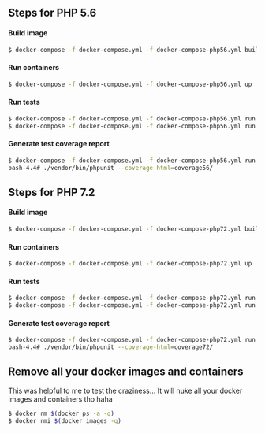 ## Steps for PHP 5.6

#### Build image
```bash
$ docker-compose -f docker-compose.yml -f docker-compose-php56.yml build
```

#### Run containers 
```bash
$ docker-compose -f docker-compose.yml -f docker-compose-php56.yml up
```

#### Run tests 
```bash
$ docker-compose -f docker-compose.yml -f docker-compose-php56.yml run propel_56_bash "./test/reset_tests.sh"
$ docker-compose -f docker-compose.yml -f docker-compose-php56.yml run propel_56_bash "./vendor/bin/phpunit"
```

#### Generate test coverage report
```bash
$ docker-compose -f docker-compose.yml -f docker-compose-php56.yml run propel_56_bash 
bash-4.4# ./vendor/bin/phpunit --coverage-html=coverage56/
```


## Steps for PHP 7.2

#### Build image
```bash
$ docker-compose -f docker-compose.yml -f docker-compose-php72.yml build
```

#### Run containers 
```bash
$ docker-compose -f docker-compose.yml -f docker-compose-php72.yml up
```

#### Run tests 
```bash
$ docker-compose -f docker-compose.yml -f docker-compose-php72.yml run propel_72_bash "./test/reset_tests.sh"
$ docker-compose -f docker-compose.yml -f docker-compose-php72.yml run propel_72_bash "./vendor/bin/phpunit"
```

#### Generate test coverage report
```bash
$ docker-compose -f docker-compose.yml -f docker-compose-php72.yml run propel_72_bash 
bash-4.4# ./vendor/bin/phpunit --coverage-html=coverage72/
```

## Remove all your docker images and containers
This was helpful to me to test the craziness... It will nuke all  your docker images and containers tho haha
```bash
$ docker rm $(docker ps -a -q)
$ docker rmi $(docker images -q)
```
